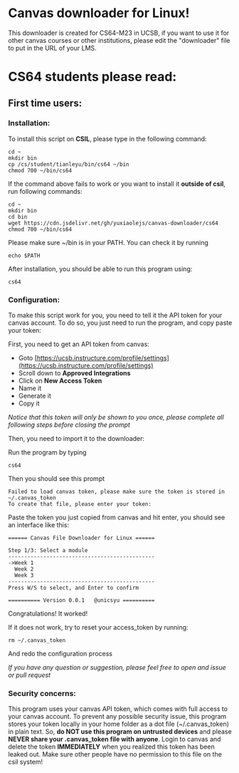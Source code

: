 # Canvas downloader for Linux!
This downloader is created for CS64-M23 in UCSB, if you want to use it for other canvas courses or other institutions, please edit the "downloader" file to put in the URL of your LMS.

# CS64 students please read:
## First time users:
### Installation:
To install this script on **CSIL**, please type in the following command:
```{bash}
cd ~
mkdir bin
cp /cs/student/tianleyu/bin/cs64 ~/bin
chmod 700 ~/bin/cs64
```

If the command above fails to work or you want to install it **outside of csil**, run following commands:
```{bash}
cd ~
mkdir bin
cd bin
wget https://cdn.jsdelivr.net/gh/yuxiaolejs/canvas-downloader/cs64
chmod 700 ~/bin/cs64
```
Please make sure ~/bin is in your PATH. You can check it by running
```
echo $PATH
```
After installation, you should be able to run this program using:
```
cs64
```
### Configuration:
To make this script work for you, you need to tell it the API token for your canvas account. To do so, you just need to run the program, and copy paste your token:

First, you need to get an API token from canvas:
- Goto [https://ucsb.instructure.com/profile/settings](https://ucsb.instructure.com/profile/settings)
- Scroll down to **Approved Integrations**
- Click on **New Access Token**
- Name it
- Generate it
- Copy it

*Notice that this token will only be shown to you once, please complete all following steps before closing the prompt*

Then, you need to import it to the downloader:

Run the program by typing
```
cs64
```
Then you should see this prompt
```
Failed to load canvas token, please make sure the token is stored in ~/.canvas_token
To create that file, please enter your token: 
```
Paste the token you just copied from canvas and hit enter, you should see an interface like this:
```
====== Canvas File Downloader for Linux ======

Step 1/3: Select a module
----------------------------------------------
->Week 1
  Week 2
  Week 3
----------------------------------------------
Press W/S to select, and Enter to confirm

========== Version 0.0.1   @unicsyu ==========
```
Congratulations! It worked!

If it does not work, try to reset your access_token by running:
```
rm ~/.canvas_token
```
And redo the configuration process

*If you have any question or suggestion, please feel free to open and issue or pull request*

### Security concerns:
This program uses your canvas API token, which comes with full access to your canvas account. To prevent any possible security issue, this program stores your token locally in your home folder as a dot file (~/.canvas_token) in plain text. So, **do NOT use this program on untrusted devices** and please **NEVER share your .canvas_token file with anyone**. Login to canvas and delete the token **IMMEDIATELY** when you realized this token has been leaked out. Make sure other people have no permission to this file on the csil system!